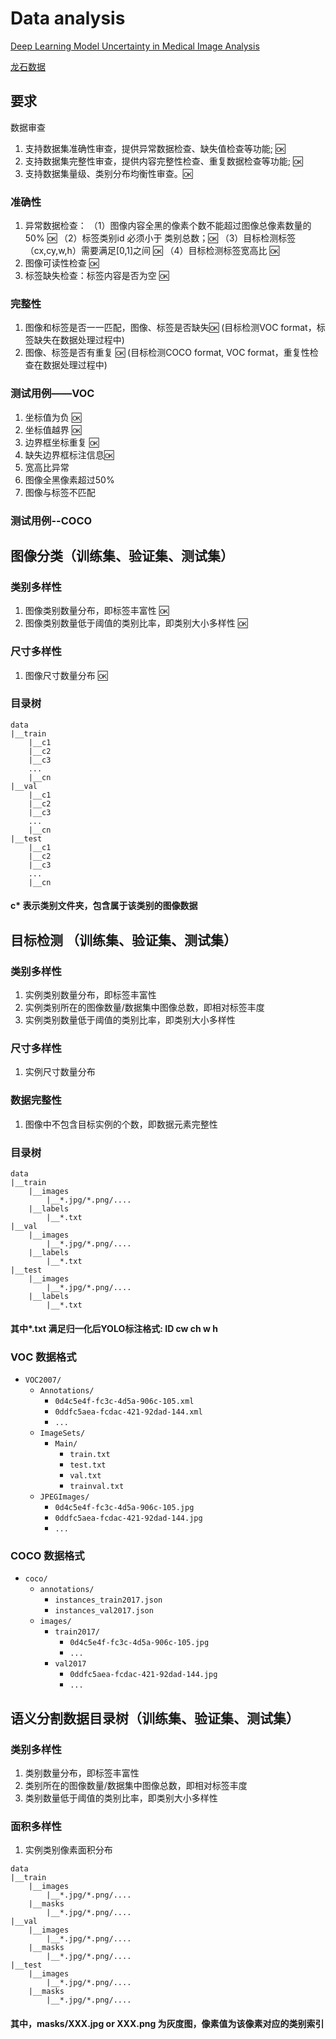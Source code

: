 # Data analysis


[Deep Learning Model Uncertainty in Medical Image Analysis](https://github.com/ddrevicky/deep-learning-uncertainty)

[龙石数据](https://www.longshidata.com/pages/quality.html)
## 要求
数据审查
1. 支持数据集准确性审查，提供异常数据检查、缺失值检查等功能;  :ok:
2. 支持数据集完整性审查，提供内容完整性检查、重复数据检查等功能; :ok:
3. 支持数据集量级、类别分布均衡性审查。:ok:

### 准确性
1. 异常数据检查：
（1）图像内容全黑的像素个数不能超过图像总像素数量的50% :ok:
（2）标签类别id 必须小于 类别总数；:ok:
（3）目标检测标签（cx,cy,w,h）需要满足[0,1]之间  :ok:
（4）目标检测标签宽高比  :ok:
2. 图像可读性检查 :ok:
3. 标签缺失检查：标签内容是否为空 :ok:


### 完整性
1. 图像和标签是否一一匹配，图像、标签是否缺失:ok: (目标检测VOC format，标签缺失在数据处理过程中)
2. 图像、标签是否有重复 :ok: (目标检测COCO format, VOC format，重复性检查在数据处理过程中)

### 测试用例——VOC
1. 坐标值为负       :ok:
2. 坐标值越界       :ok:
3. 边界框坐标重复    :ok:
4. 缺失边界框标注信息:ok:
5. 宽高比异常
6. 图像全黑像素超过50%
7. 图像与标签不匹配

### 测试用例--COCO





## 图像分类（训练集、验证集、测试集）
### 类别多样性
1. 图像类别数量分布，即标签丰富性  :ok:
2. 图像类别数量低于阈值的类别比率，即类别大小多样性  :ok:
### 尺寸多样性
1. 图像尺寸数量分布  :ok:

### 目录树
```
data
|__train
    |__c1
    |__c2
    |__c3
    ...
    |__cn
|__val
    |__c1
    |__c2
    |__c3
    ...
    |__cn
|__test
    |__c1
    |__c2
    |__c3
    ...
    |__cn
```
#### c* 表示类别文件夹，包含属于该类别的图像数据


## 目标检测 （训练集、验证集、测试集）
### 类别多样性
1. 实例类别数量分布，即标签丰富性
2. 实例类别所在的图像数量/数据集中图像总数，即相对标签丰度
3. 实例类别数量低于阈值的类别比率，即类别大小多样性
### 尺寸多样性
1. 实例尺寸数量分布
### 数据完整性
1. 图像中不包含目标实例的个数，即数据元素完整性

### 目录树
```
data
|__train
    |__images
        |__*.jpg/*.png/....
    |__labels
        |__*.txt
|__val
    |__images
        |__*.jpg/*.png/....
    |__labels
        |__*.txt
|__test
    |__images
        |__*.jpg/*.png/....
    |__labels
        |__*.txt
```
#### 其中*.txt 满足归一化后YOLO标注格式: ID cw ch w h
### VOC 数据格式
- `VOC2007/`
    - `Annotations/`
        - `0d4c5e4f-fc3c-4d5a-906c-105.xml`
        - `0ddfc5aea-fcdac-421-92dad-144.xml`
        - `...`
    - `ImageSets/`
        - `Main/`
            - `train.txt`
            - `test.txt`
            - `val.txt`
            - `trainval.txt`
    - `JPEGImages/`
        - `0d4c5e4f-fc3c-4d5a-906c-105.jpg`
        - `0ddfc5aea-fcdac-421-92dad-144.jpg`
        - `...`

### COCO 数据格式
- `coco/`
    - `annotations/`
        - `instances_train2017.json`
        - `instances_val2017.json`
    - `images/`
        - `train2017/`
            - `0d4c5e4f-fc3c-4d5a-906c-105.jpg`
            - `...`
        - `val2017`
            - `0ddfc5aea-fcdac-421-92dad-144.jpg`
            - `...`

## 语义分割数据目录树（训练集、验证集、测试集）
### 类别多样性
1. 类别数量分布，即标签丰富性
2. 类别所在的图像数量/数据集中图像总数，即相对标签丰度
3. 类别数量低于阈值的类别比率，即类别大小多样性
### 面积多样性
1. 实例类别像素面积分布

```
data
|__train
    |__images
        |__*.jpg/*.png/....
    |__masks
        |__*.jpg/*.png/....
|__val
    |__images
        |__*.jpg/*.png/....
    |__masks
        |__*.jpg/*.png/....
|__test
    |__images
        |__*.jpg/*.png/....
    |__masks
        |__*.jpg/*.png/....        
```
#### 其中，masks/XXX.jpg or XXX.png 为灰度图，像素值为该像素对应的类别索引